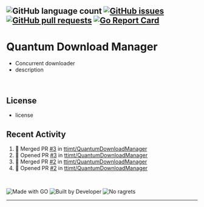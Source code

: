 ![GitHub language count](https://img.shields.io/github/languages/count/ttimt/QuantumDownloadManager?logo=go&style=flat)
[![GitHub issues](https://img.shields.io/github/issues-raw/ttimt/QuantumDownloadManager?style=flat)](https://github.com/ttimt/QuantumDownloadManager/issues?q=is%3Aopen+is%3Aissue)
[![GitHub pull requests](https://img.shields.io/github/issues-pr/ttimt/QuantumDownloadManager?style=flat)](https://github.com/ttimt/QuantumDownloadManager/pulls?q=is%3Aopen+is%3Apr)
[![Go Report Card](https://goreportcard.com/badge/github.com/ttimt/QuantumDownloadManager)](https://goreportcard.com/report/github.com/ttimt/QuantumDownloadManager)
---
# Quantum Download Manager

- Concurrent downloader
- description

<br>

## License

- license

## Recent Activity

<!--START_SECTION:activity-->
1. 🎉 Merged PR [#3](https://github.com//ttimt/QuantumDownloadManager/pull/3) in [ttimt/QuantumDownloadManager](https://github.com//ttimt/QuantumDownloadManager)
2. 💪 Opened PR [#3](https://github.com//ttimt/QuantumDownloadManager/pull/3) in [ttimt/QuantumDownloadManager](https://github.com//ttimt/QuantumDownloadManager)
3. 🎉 Merged PR [#2](https://github.com//ttimt/QuantumDownloadManager/pull/2) in [ttimt/QuantumDownloadManager](https://github.com//ttimt/QuantumDownloadManager)
4. 💪 Opened PR [#2](https://github.com//ttimt/QuantumDownloadManager/pull/2) in [ttimt/QuantumDownloadManager](https://github.com//ttimt/QuantumDownloadManager)

<br>


![Made with GO](https://forthebadge.com/images/badges/made-with-go.svg)
![Built by Developer](https://forthebadge.com/images/badges/built-by-developers.svg)
![No ragrets](https://forthebadge.com/images/badges/makes-people-smile.svg)

---
